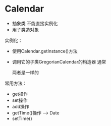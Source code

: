 # Calendar

* 抽象类 不能直接实例化
* 用子类造对象

实例化：

* 使用Calendar.getInstance()方法

* 调用它的子类GregorianCalendar的构造器     通常

  两者是一样的



常用方法：

* get操作
* set操作
* add操作
* getTime()操作  --> Date
* setTime()



